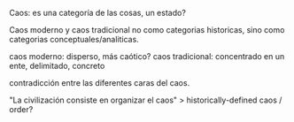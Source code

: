 Caos: es una categoría de las cosas, un estado?

Caos moderno y caos tradicional no como categorias historicas, sino como categorias conceptuales/analiticas.

caos moderno: disperso, más caótico?
caos tradicional: concentrado en un ente, delimitado, concreto

contradicción entre las diferentes caras del caos.

"La civilización consiste en organizar el caos" > historically-defined caos / order?